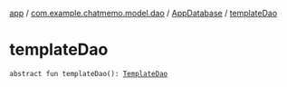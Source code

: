 [app](../../index.md) / [com.example.chatmemo.model.dao](../index.md) / [AppDatabase](index.md) / [templateDao](./template-dao.md)

# templateDao

`abstract fun templateDao(): `[`TemplateDao`](../-template-dao/index.md)